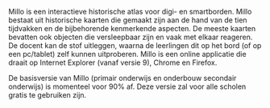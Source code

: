 Millo is een interactieve historische atlas voor digi- en smartborden. Millo
bestaat uit historische kaarten die gemaakt zijn aan de hand van de tien
tijdvakken en de bijbehorende kenmerkende aspecten. De meeste kaarten bevatten
ook objecten die versleepbaar zijn en vaak met elkaar reageren. De docent kan de
stof uitleggen, waarna de leerlingen dit op het bord (of op een pc/tablet) zelf
kunnen uitproberen. Millo is een online applicatie die draait op Internet
Explorer (vanaf versie 9), Chrome en Firefox.

De basisversie van Millo (primair onderwijs en onderbouw secondair onderwijs) is
momenteel voor 90% af. Deze versie zal voor alle scholen gratis te gebruiken
zijn.